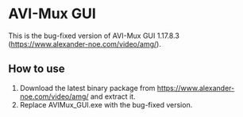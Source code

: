 # AVI-Mux GUI
This is the bug-fixed version of AVI-Mux GUI 1.17.8.3 (https://www.alexander-noe.com/video/amg/).

## How to use
1. Download the latest binary package from https://www.alexander-noe.com/video/amg/ and extract it.
2. Replace AVIMux_GUI.exe with the bug-fixed version.

